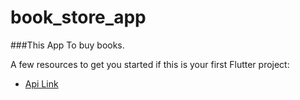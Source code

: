 # book_store_app

###This App To buy books.

A few resources to get you started if this is your first Flutter project:

- [Api Link]([https://docs.flutter.dev/get-started/codelab](https://www.googleapis.com/books/v1/volumes?Filtering=free-ebooks&Sorting=newest&q=programming))


